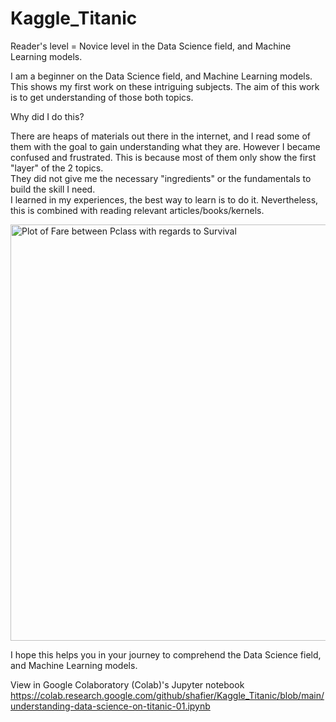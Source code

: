 # Kaggle_Titanic
Reader's level = Novice level in the Data Science field, and Machine Learning models.

I am a beginner on the Data Science field, and Machine Learning models.
This shows my first work on these intriguing subjects. 
The aim of this work is to get understanding of those both topics.

Why did I do this? 

There are heaps of materials out there in the internet, and I read some of them with the goal to gain understanding what they are. 
However I became confused and frustrated. This is because most of them only show the first "layer" of the 2 topics.   
They did not give me the necessary "ingredients" or the fundamentals to build the skill I need.  
I learned in my experiences, the best way to learn is to do it. Nevertheless, this is combined with reading relevant articles/books/kernels. 

<img width="666" alt="Plot of Fare between Pclass with regards to Survival" src="https://user-images.githubusercontent.com/48793594/116999068-08c4e680-acd7-11eb-904c-8cd3ee60ba7b.png">

I hope this helps you in your journey to comprehend the Data Science field, and Machine Learning models.

View in Google Colaboratory (Colab)'s Jupyter notebook https://colab.research.google.com/github/shafier/Kaggle_Titanic/blob/main/understanding-data-science-on-titanic-01.ipynb


